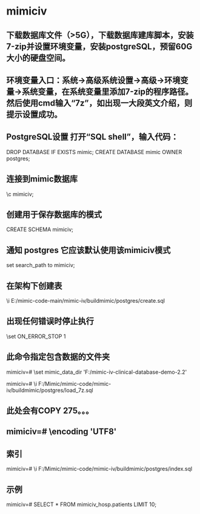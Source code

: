 # mimiciv
## 下载数据库文件（>5G），下载数据库建库脚本，安装7-zip并设置环境变量，安装postgreSQL，预留60G大小的硬盘空间。

## 环境变量入口：系统->高级系统设置->高级->环境变量->系统变量，在系统变量里添加7-zip的程序路径。然后使用cmd输入“7z”，如出现一大段英文介绍，则提示设置成功。

## PostgreSQL设置 打开“SQL shell”，输入代码：
DROP DATABASE IF EXISTS mimic;
CREATE DATABASE mimic OWNER postgres;

## 连接到mimic数据库
\c mimiciv; 

## 创建用于保存数据库的模式
CREATE SCHEMA mimiciv;

## 通知 postgres 它应该默认使用该mimiciv模式
set search_path to mimiciv;

## 在架构下创建表
\i E:/mimic-code-main/mimic-iv/buildmimic/postgres/create.sql

## 出现任何错误时停止执行
\set ON_ERROR_STOP 1

## 此命令指定包含数据的文件夹
mimiciv=# \set mimic_data_dir 'F:/mimic-iv-clinical-database-demo-2.2'

mimiciv=# \i F:/Mimic/mimic-code/mimic-iv/buildmimic/postgres/load_7z.sql

## 此处会有COPY 275。。。

## mimiciv=# \encoding 'UTF8'

## 索引
mimiciv=# \i F:/Mimic/mimic-code/mimic-iv/buildmimic/postgres/index.sql

## 示例
mimiciv=# SELECT * FROM mimiciv_hosp.patients LIMIT 10;